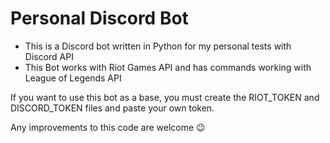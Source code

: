 # Personal Discord Bot

- This is a Discord bot written in Python for my personal tests with Discord API
- This Bot works with Riot Games API and has commands working with League of Legends API

If you want to use this bot as a base, you must create the RIOT_TOKEN and DISCORD_TOKEN
files and paste your own token.

Any improvements to this code are welcome 😉
